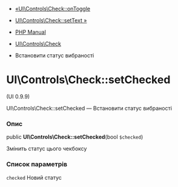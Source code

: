 - [«UI\Controls\Check::onToggle](ui-controls-check.ontoggle.md)
- [UI\Controls\Check::setText »](ui-controls-check.settext.md)

- [PHP Manual](index.md)
- [UI\Controls\Check](class.ui-controls-check.md)
- Встановити статус вибраності

# UI\Controls\Check::setChecked

(UI 0.9.9)

UI\Controls\Check::setChecked — Встановити статус вибраності

### Опис

public **UI\Controls\Check::setChecked**(bool `$checked`)

Змінить статус цього чекбоксу

### Список параметрів

`checked`
Новий статус
